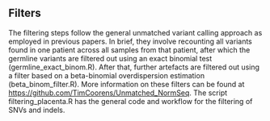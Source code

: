 ## Filters

The filtering steps follow the general unmatched variant calling approach as employed in previous papers. In brief, they involve recounting all variants found in one patient across all samples from that patient, after which the germline variants are filtered out using an exact binomial test (germline_exact_binom.R). After that, further artefacts are filtered out using a filter based on a beta-binomial overdispersion estimation (beta_binom_filter.R). More information on these filters can be found at https://github.com/TimCoorens/Unmatched_NormSeq. The script filtering_placenta.R has the general code and workflow for the filtering of SNVs and indels.


